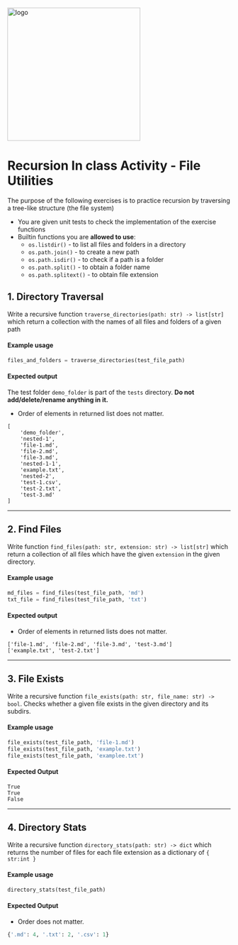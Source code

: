 <img src="https://webassets.telerikacademy.com/images/default-source/logos/telerik-academy.svg" alt="logo" width="300px" style="margin-top: 20px;"/>

# Recursion In class Activity - File Utilities

The purpose of the following exercises is to practice recursion by traversing a tree-like structure (the file system)
- You are given unit tests to check the implementation of the exercise functions
- Builtin functions you are **allowed to use**:
    - `os.listdir()` - to list all files and folders in a directory
    - `os.path.join()` - to create a new path
    - `os.path.isdir()` - to check if a path is a folder
    - `os.path.split()` - to obtain a folder name
    - `os.path.splitext()` - to obtain file extension



## 1. Directory Traversal

Write a recursive function `traverse_directories(path: str) -> list[str]` which return a collection with the names of all files and folders of a given path

#### Example usage

```python
files_and_folders = traverse_directories(test_file_path)
```

#### Expected output

The test folder `demo_folder` is part of the `tests` directory. **Do not add/delete/rename anything in it.**
 - Order of elements in returned list does not matter.
```
[ 
    'demo_folder', 
    'nested-1', 
    'file-1.md', 
    'file-2.md', 
    'file-3.md',
    'nested-1-1',
    'example.txt', 
    'nested-2', 
    'test-1.csv', 
    'test-2.txt', 
    'test-3.md'
]
```

***

## 2. Find Files

Write function `find_files(path: str, extension: str) -> list[str]` which return a collection of all files which have the given `extension` in the given directory.

#### Example usage

```python
md_files = find_files(test_file_path, 'md')
txt_file = find_files(test_file_path, 'txt')
```

#### Expected output
 - Order of elements in returned lists does not matter.
```
['file-1.md', 'file-2.md', 'file-3.md', 'test-3.md']
['example.txt', 'test-2.txt']
```
***
## 3.  File Exists

Write a recursive function `file_exists(path: str, file_name: str) -> bool`. Checks whether a given file exists in the given directory and its subdirs.

#### Example usage

```python
file_exists(test_file_path, 'file-1.md')
file_exists(test_file_path, 'example.txt')
file_exists(test_file_path, 'examplee.txt')
```

#### Expected Output

```
True
True
False
```
***
## 4. Directory Stats

Write a recursive function `directory_stats(path: str) -> dict` which returns the number of files for each file extension as a dictionary of `{ str:int }`

#### Example usage

```python
directory_stats(test_file_path)
```

#### Expected Output
- Order does not matter.
```python
{'.md': 4, '.txt': 2, '.csv': 1}
```
